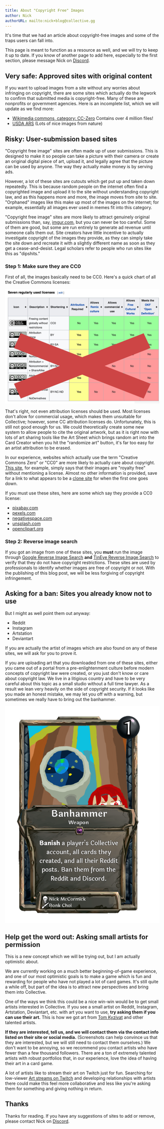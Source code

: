 ```yaml
---
title: About "Copyright Free" Images
author: Nick
authorURL: mailto:nick+blog@collective.gg
---
```


It's time that we had an article about copyright-free images and some of the traps users can fall into.

This page is meant to function as a resource as well, and we will try to keep it up to date. If you know of another page to add here, especially to the first section, please message Nick on [Discord](https://discord.gg/C8fTNVt).

## Very safe: Approved sites with original content

If you want to upload images from a site without any worries about infringing on copyright, there are some sites which actually do the legwork to confirm that submitted media is copyright-free. Many of these are nonprofits or government agencies. Here is an incomplete list, which we will update as we find more:

- [Wikimedia commons, category: CC-Zero](https://commons.wikimedia.org/wiki/Category:CC-Zero) Contains over 4 million files!
- [USDA ARS](https://www.ars.usda.gov/oc/images/image-gallery/) (Lots of nice images from nature)

## Risky: User-submission based sites

"Copyright free image" sites are often made up of user submissions. This is designed to make it so people can take a picture with their camera or create an original digital piece of art, upload it, and legally agree that the picture can be used by anyone. The way they actually make money is by serving ads.

However, a lot of these sites are cutouts which get put up and taken down repeatedly. This is because random people on the internet often find a copyrighted image and upload it to the site without understanding copyright law, and as this happens more and more, the image moves from site to site. "Orphaned" images like this make up most of the images on the internet; for example, essentially all images ever used in memes fit into this category.

"Copyright free image" sites are more likely to attract genuinely original submissions than, say, [imgur.com](https://imgur.com), but you can never be too careful. Some of them are good, but some are run entirely to generate ad revenue until someone calls them out. Site creators have little incentive to actually investigate copyright of the images they provide, as they can simply take the site down and recreate it with a slightly different name as soon as they get a cease-and-desist. Legal scholars refer to people who run sites like this as "dipshits."

### Step 1: Make sure they are CC0

First of all, the images basically need to be CC0. Here's a quick chart of all the Creative Commons licenses:

![cc](assets/about-copyright/cclist.jpg)

That's right, not even attribution licenses should be used. Most licenses don't allow for commercial usage, which makes them unsuitable for Collective; however, some CC attribution licenses do. Unfortunately, this is still not good enough for us. We could theoretically create some new system to allow people to cite the original artwork, but as it is right now with lots of art sharing tools like the Art Sheet which brings random art into the Card Creator when you hit the "randomize art" button, it's far too easy for an artist attribution to be erased.

In our experience, websites which actually use the term "Creative Commons Zero" or "CC0" are more likely to actually care about copyright. [This site](https://www.pikrepo.com), for example, simply says that their images are "royalty free" without mentioning a license. Almost no other information is provided, save for a link to what appears to be a [clone site](https://www.pikist.com/) for when the first one goes down.

If you must use these sites, here are some which say they provide a CC0 license:

- [pixabay.com](http://pixabay.com)
- [pexels.com](http://pexels.com)
- [negativespace.com](http://negativespace.com)
- [unsplash.com](http://unsplash.com)
- [openclipart.org](http://openclipart.org)

### Step 2: Reverse image search

If you got an image from one of these sites, you **must** run the image through [Google Reverse Image Search](https://images.google.com/?gws_rd=ssl) **and** [TinEye Reverse Image Search](https://tineye.com/) to verify that they do not have copyright restrictions. These sites are used by professionals to identify whether images are free of copyright or not. With the publishing of this blog post, we will be less forgiving of copyright infringement.

## Asking for a ban: Sites you already know not to use

But I might as well point them out anyway:

- Reddit
- Instagram
- Artstation
- Deviantart

If you are actually the artist of images which are also found on any of these sites, we will ask for you to prove it.

If you are uploading art that you downloaded from one of these sites, either you came out of a portal from a pre-enlightenment culture before modern concepts of copyright law were created, or you just don't know or care about copyright law. We live in a litigious country and have to be very careful about this topic as a small studio without a full time lawyer. As a result we lean very heavily on the side of copyright security. If it looks like you made an honest mistake, we may let you off with a warning, but sometimes we really have to bring out the banhammer.

![banhammer](assets/about-copyright/banhammer.png)

## Help get the word out: Asking small artists for permission

This is a new concept which we will be trying out, but I am actually optimistic about.

We are currently working on a much better beginning-of-game experience, and one of our most optimistic goals is to make a game which is fun and rewarding for people who have not played a lot of card games. It's still quite a while off, but part of the idea is to attract new perspectives and bring them into Collective.

One of the ways we think this could be a nice win-win would be to get small artists interested in Collective. If you see a small artist on Reddit, Instagram, Artstation, Deviantart, etc. with art you want to use, **try asking them if you can use their art.** This is how we got art from [Tom Kyzivat](https://www.artstation.com/murderousautomaton) and other talented artists.

**If they are interested, tell us, and we will contact them via the contact info listed on their site or social media.** (Screenshots can help convince us that they are interested, but we will still need to contact them ourselves.) We don't want to be annoying, so we recommend you contact artists who have fewer than a few thousand followers. There are a ton of extremely talented artists with robust portfolios that, in our experience, love the idea of having their art in a card game.

A lot of artists like to stream their art on Twitch just for fun. Searching for low-viewer [Art streams on Twitch](https://www.twitch.tv/directory/game/Art) and developing relationships with artists there could make this feel more collaborative and less like you're asking them for something and giving nothing in return.

## Thanks

Thanks for reading. If you have any suggestions of sites to add or remove, please contact Nick on [Discord](https://discord.gg/C8fTNVt).
